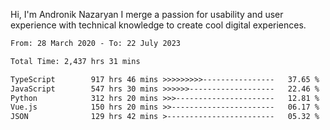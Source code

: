 Hi, I'm Andronik Nazaryan
I merge a passion for usability and user experience with technical knowledge to create cool digital experiences.


<!--START_SECTION:waka-->

```txt
From: 28 March 2020 - To: 22 July 2023

Total Time: 2,437 hrs 31 mins

TypeScript        917 hrs 46 mins >>>>>>>>>----------------   37.65 %
JavaScript        547 hrs 30 mins >>>>>>-------------------   22.46 %
Python            312 hrs 20 mins >>>----------------------   12.81 %
Vue.js            150 hrs 20 mins >>-----------------------   06.17 %
JSON              129 hrs 42 mins >------------------------   05.32 %
```

<!--END_SECTION:waka-->

